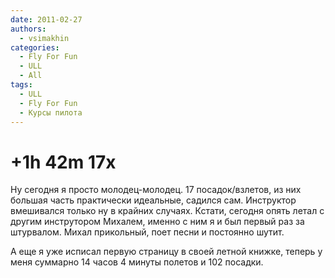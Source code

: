 ```yaml
---
date: 2011-02-27
authors:
  - vsimakhin
categories:
  - Fly For Fun
  - ULL
  - All
tags:
  - ULL
  - Fly For Fun
  - Курсы пилота
---
```


# +1h 42m 17x

Ну сегодня я просто молодец-молодец. 17 посадок/взлетов, из них большая часть практически идеальные, садился сам. Инструктор вмешивался только ну в крайних случаях. Кстати, сегодня опять летал с другим инструтором Михалем, именно с ним я и был первый раз за штурвалом. Михал прикольный, поет песни и постоянно шутит.

А еще я уже исписал первую страницу в своей летной книжке, теперь у меня суммарно 14 часов 4 минуты полетов и 102 посадки.